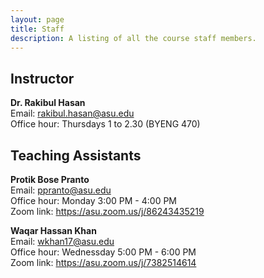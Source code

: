 ```yaml
---
layout: page
title: Staff
description: A listing of all the course staff members.
---
```


## Instructor
**Dr. Rakibul Hasan**\
Email: rakibul.hasan@asu.edu\
Office hour: Thursdays 1 to 2.30 (BYENG 470)

## Teaching Assistants
**Protik Bose Pranto**\
Email: ppranto@asu.edu\
Office hour: Monday 3:00 PM - 4:00 PM\
Zoom link: https://asu.zoom.us/j/86243435219




**Waqar Hassan Khan**\
Email: wkhan17@asu.edu\
Office hour: Wednessday 5:00 PM - 6:00 PM\
Zoom link: https://asu.zoom.us/j/7382514614
